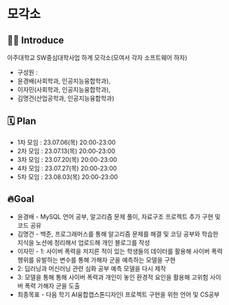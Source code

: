 # 모각소

## 👩‍💻 Introduce
아주대학교 SW중심대학사업 하계 모각소(모여서 각자 소프트웨어 하자) 
- 구성원 :
- 윤경배(사회학과, 인공지능융합학과),
- 이자민(사회학과, 인공지능융합학과),
- 김명건(산업공학과, 인공지능융합학과)

## 🗓 Plan
- 1차 모임 : 23.07.06(목) 20:00-23:00
- 2차 모임 : 23.07.13(목) 20:00-23:00
- 3차 모임 : 23.07.20(목) 20:00-23:00
- 4차 모임 : 23.07.27(목) 20:00-23:00
- 5차 모임 : 23.08.03(목) 20:00-23:00


## 🔥Goal
- 윤경배 - MySQL 언어 공부, 알고리즘 문제 풀이, 자료구조 프로젝트 추가 구현 및 코드 공유
- 김명건 - 백준, 프로그래머스를 통해 알고리즘 문제를 해결 및 코딩 공부와 학습한 지식을 노션에 정리해서 업로드해 개인 블로그를 작성
- 이자민 - 1: 사이버 폭력을 저지른 적이 있는 학생들의 데이터를 활용해 사이버 폭력행위를 유발하는 변수를 통해 가해자 군을 예측하는 모델을 구현 
- 2: 딥러닝과 머신러닝 관련 심화 공부 예측 모델을 다시 제작 
- 3: 모델을 통해 통해 사이버 폭력과 개인이 놓인 환경적 요인을 활용해 고위험 사이버 폭력 가해자 군을 도출
- 최종목표 - 다음 학기 AI융합캡스톤디자인I 프로젝트 구현을 위한 언어 및 CS공부
